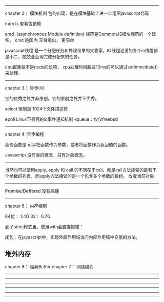 ----------
chapter 2： 模块机制
包的出现，是在模块基础上进一步组织javascript代码

npm ls  查看包依赖

amd（asynchronous Module definition)  规范是CommonJS模块规范的一个延伸。
cmd 是国内 玉伯提出， 更简单

javascript线程 是一个分配任务和处理结果的大管家，IO线程池里的各个io线程都是小二，兢兢业业地完成分配来的任务。

cpu密集型不是node的长项， cpu处理时间超过10ms的可以通过setImmediate()来处理。

-----------
chapter 3： 异步I/O

它的优秀之处并非原创，它的原创之处并不优秀。

select  限制是 1024个文件描述符

epoll Linux下最高的io事件通知机制
kqueue：仅仅freebsd

-------------
chapter 4: 异步编程

高价函数是 可以把函数作为参数，或者将函数作为返回值的函数。

Javascript 没有类的概念，只有对象概念。
***
当然也可以使用apply, apply 和 call 的不同在于call，就是call方法接受的是若干个参数的列表，而apply方法接受的是一个包含多个参数的数组。
改变当前对象
***

Promise/Deffered 没有搞懂

-------------
chapter 5： 内存控制

64位： 1.4G
32： 0.7G

到了strict模式里，使用with会直接报错：

闭包：在javascript中，实现外部作用域访问内部作用域中变量的方法。

堆外内存
-------------
chapter 6： 理解Buffer
chapter 7： 网络编程



-------------
-------------
-------------
-------------
-------------
-------------



